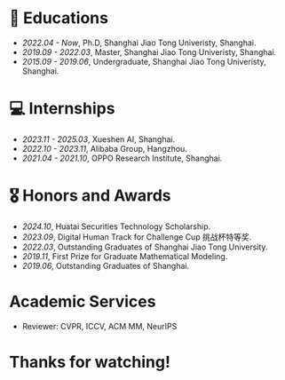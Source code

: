
# 📖 Educations
- *2022.04 - Now*, Ph.D, Shanghai Jiao Tong Univeristy, Shanghai.
- *2019.09 - 2022.03*, Master, Shanghai Jiao Tong Univeristy, Shanghai.
- *2015.09 - 2019.06*, Undergraduate, Shanghai Jiao Tong Univeristy, Shanghai.

# 💻 Internships
- *2023.11 - 2025.03*, Xueshen AI, Shanghai.
- *2022.10 - 2023.11*, Alibaba Group, Hangzhou.
- *2021.04 - 2021.10*, OPPO Research Institute, Shanghai.

# 🎖 Honors and Awards
- *2024.10*, Huatai Securities Technology Scholarship.
- *2023.09*, Digital Human Track for Challenge Cup 挑战杯特等奖.
- *2022.03*, Outstanding Graduates of Shanghai Jiao Tong University.
- *2019.11*, First Prize for Graduate Mathematical Modeling.
- *2019.06*, Outstanding Graduates of Shanghai.

# Academic Services
- Reviewer: CVPR, ICCV, ACM MM, NeurIPS


# Thanks for watching!
<script type="text/javascript" id="mapmyvisitors" src="//mapmyvisitors.com/map.js?d=B4PSU0iLI-ELYN0bCfEEdyqRGO5js81bHVYDQRJlckM&cl=ffffff&w=a"></script>